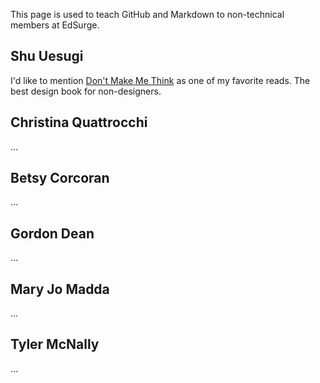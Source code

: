 This page is used to teach GitHub and Markdown to non-technical members at EdSurge.

## Shu Uesugi

I'd like to mention [Don't Make Me Think](http://www.amazon.com/Dont-Make-Think-Revisited-Usability-ebook/dp/B00HJUBRPG) as one of my favorite reads. The best design book for non-designers.

## Christina Quattrocchi

...

## Betsy Corcoran

...

## Gordon Dean

...

## Mary Jo Madda

...

## Tyler McNally

...
